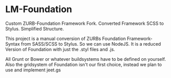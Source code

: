LM-Foundation
=============

Custom ZURB-Foundation Framework Fork. Converted Framework SCSS to Stylus. Simplified Structure.

This project is a manual conversion of ZURBs Foundation Framework-Syntax from SASS/SCSS to Stylus. So we can use NodeJS.
It is a reduced Version of Foundation with just the .styl files and .js.

All Grunt or Bower or whatever buildsystems have to be defined on yourself. Also the gridsystem of Foundation isn't our first choice, instead we plan to use and implement jeet.gs
